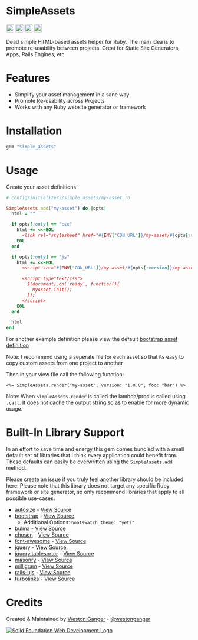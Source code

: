 # SimpleAssets

<a href="https://badge.fury.io/rb/simple_assets" target="_blank"><img height="21" style='border:0px;height:21px;' border='0' src="https://badge.fury.io/rb/simple_assets.svg" alt="Gem Version"></a>
<a href='https://travis-ci.com/westonganger/simple_assets' target='_blank'><img height='21' style='border:0px;height:21px;' src='https://travis-ci.com/westonganger/simple_assets.svg?branch=master' border='0' alt='Build Status'></a>
<a href='https://rubygems.org/gems/simple_assets' target='_blank'><img height='21' style='border:0px;height:21px;' src='https://ruby-gem-downloads-badge.herokuapp.com/simple_assets?label=rubygems&type=total&total_label=downloads&color=brightgreen' border='0' alt='RubyGems Downloads' /></a>
<a href='https://ko-fi.com/A5071NK' target='_blank'><img height='22' style='border:0px;height:22px;' src='https://az743702.vo.msecnd.net/cdn/kofi1.png?v=a' border='0' alt='Buy Me a Coffee'></a>


Dead simple HTML-based assets helper for Ruby. The main idea is to promote re-usability between projects. Great for Static Site Generators, Apps, Rails Engines, etc.

# Features

- Simplify your asset management in a sane way
- Promote Re-usability across Projects
- Works with any Ruby website generator or framework

# Installation

```ruby
gem "simple_assets"
```

# Usage

Create your asset definitions:

```ruby
# config/initializers/simple_assets/my-asset.rb

SimpleAssets.add("my-asset") do |opts|
  html = ""

  if opts[:only] == "css"
    html += <<~EOL
      <link rel="stylesheet" href="#{ENV["CDN_URL"]}/my-asset/#{opts[:version]}/my-asset.min.css" />
    EOL
  end

  if opts[:only] == "js"
    html += <<~EOL
      <script src="#{ENV["CDN_URL"]}/my-asset/#{opts[:version]}/my-asset.min.js"></script>

      <script type"text/css">
        $(document).on('ready', function(){
          MyAsset.init();
        });
      </script>
    EOL
  end

  html
end
```

For another example definition please view the default [bootstrap asset definition](https://github.com/westonganger/simple_assets/blob/master/lib/simple_assets/default_assets/bootstrap.rb)

Note: I recommend using a seperate file for each asset so that its easy to copy custom assets from one project to another

Then in your view file call the following function:

```erb
<%= SimpleAssets.render("my-asset", version: "1.0.0", foo: "bar") %>
```

Note: When `SimpleAssets.render` is called the lambda/proc is called using `.call`. It does not cache the output string so as to enable for more dynamic usage.

# Built-In Library Support

In an effort to save time and energy this gem comes bundled with a small default set of libraries that I think every application could benefit from. These defaults can easily be overwritten using the `SimpleAssets.add` method. 

Please create an issue if you truly feel another library should be included here. Please note that this library does not target any specific Ruby framework or site generator, so only recommend libraries that apply to all possible use-cases.

- [autosize](http://www.jacklmoore.com/autosize/) - [View Source](https://github.com/westonganger/simple_assets/blob/master/lib/simple_assets/default_assets/autosize.rb)
- [bootstrap](https://getbootstrap.com/) - [View Source](https://github.com/westonganger/simple_assets/blob/master/lib/simple_assets/default_assets/bootstrap.rb)
  * Additional Options: `bootswatch_theme: "yeti"`
- [bulma](https://bulma.io/) - [View Source](https://github.com/westonganger/simple_assets/blob/master/lib/simple_assets/default_assets/bulma.rb)
- [chosen](https://github.com/harvesthq/chosen) - [View Source](https://github.com/westonganger/simple_assets/blob/master/lib/simple_assets/default_assets/chosen.rb)
- [font-awesome](https://fontawesome.com/) - [View Source](https://github.com/westonganger/simple_assets/blob/master/lib/simple_assets/default_assets/font-awesome.rb)
- [jquery](https://jquery.com/) - [View Source](https://github.com/westonganger/simple_assets/blob/master/lib/simple_assets/default_assets/jquery.rb)
- [jquery.tablesorter](https://github.com/Mottie/tablesorter) - [View Source](https://github.com/westonganger/simple_assets/blob/master/lib/simple_assets/default_assets/jquery.tablesorter.rb)
- [masonry](https://github.com/desandro/masonry) - [View Source](https://github.com/westonganger/simple_assets/blob/master/lib/simple_assets/default_assets/masonry.rb)
- [milligram](https://github.com/milligram/milligram) - [View Source](https://github.com/westonganger/simple_assets/blob/master/lib/simple_assets/default_assets/font-awesome.rb)
- [rails-ujs](https://github.com/rails/rails/tree/master/actionview/app/assets/javascripts) - [View Source](https://github.com/westonganger/simple_assets/blob/master/lib/simple_assets/default_assets/rails-ujs.rb)
- [turbolinks](https://github.com/turbolinks/turbolinks) - [View Source](https://github.com/westonganger/simple_assets/blob/master/lib/simple_assets/default_assets/turbolinks.rb)

# Credits

Created & Maintained by [Weston Ganger](https://westonganger.com) - [@westonganger](https://github.com/westonganger)

[![Solid Foundation Web Development Logo](https://solidfoundationwebdev.com/logo-sm.png)](https://solidfoundationwebdev.com)
